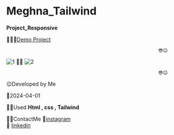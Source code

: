 # Meghna_Tailwind
 **Project_Responsive**

 👩‍💻😎[Demo Project](https://fatememohamadian.github.io/Meghna_Tailwind/)

                                                            😎😉  
                                                          
![1](https://github.com/fatemeMohamadian/Meghna_Tailwind/assets/155579918/34904b1e-abba-4674-b53a-3ec376e2c485)
                                                             👩‍💻
![2](https://github.com/fatemeMohamadian/Meghna_Tailwind/assets/155579918/70cafc75-21fd-4fcc-b9f0-10f7f374d59f)


                                                            😎😉  

 😉Developed by Me

 📅2024-04-01

 👩‍💻Used **Html , css , Tailwind** 

 📲📞ContactMe 
 🔗[instagram](https://www.instagram.com/fateme_mohamadiian.fed)       
 🔗 [linkedin](https://www.linkedin.com/in/fateme-mohamadian-dev0824)
